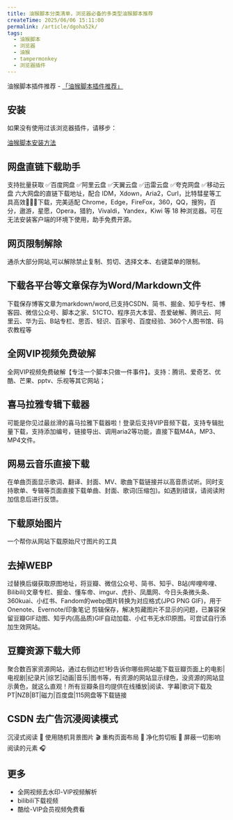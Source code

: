 ```yaml
---
title: 油猴脚本分类清单，浏览器必备的多类型油猴脚本推荐
createTime: 2025/06/06 15:11:00
permalink: /article/dgoha52k/
tags:
  - 油猴脚本
  - 浏览器
  - 油猴
  - tampermonkey
  - 浏览器插件
---
```


油猴脚本插件推荐 - [「油猴脚本插件推荐」](https://pan.quark.cn/s/513372a5b3f0)

## 安装
如果没有使用过该浏览器插件，请移步：

[油猴脚本安装方法](/article/i4d84ah1/)


## 网盘直链下载助手
支持批量获取 ✅百度网盘 ✅阿里云盘 ✅天翼云盘 ✅迅雷云盘 ✅夸克网盘 ✅移动云盘 六大网盘的直链下载地址，配合 IDM，Xdown，Aria2，Curl，比特彗星等工具高效🚀🚀🚀下载，完美适配 Chrome，Edge，FireFox，360，QQ，搜狗，百分，遨游，星愿，Opera，猎豹，Vivaldi，Yandex，Kiwi 等 18 种浏览器。可在无法安装客户端的环境下使用，助手免费开源。

## 网页限制解除
通杀大部分网站,可以解除禁止复制、剪切、选择文本、右键菜单的限制。

## 下载各平台等文章保存为Word/Markdown文件

下载保存博客文章为markdown/word,已支持CSDN、简书、掘金、知乎专栏、博客园、微信公众号、脚本之家、51CTO、程序员大本营、吾爱破解、腾讯云、阿里云、华为云、B站专栏、思否、轻识、百家号、百度经验、360个人图书馆、码农教程等

## 全网VIP视频免费破解
全网VIP视频免费破解【专注一个脚本只做一件事件】。支持：腾讯、爱奇艺、优酷、芒果、pptv、乐视等其它网站；

## 喜马拉雅专辑下载器
可能是你见过最丝滑的喜马拉雅下载器啦！登录后支持VIP音频下载，支持专辑批量下载，支持添加编号，链接导出、调用aria2等功能，直接下载M4A，MP3、MP4文件。

## 网易云音乐直接下载
在单曲页面显示歌词、翻译、封面、MV、歌曲下载链接并以高音质试听。同时支持歌单、专辑等页面直接下载单曲、封面、歌词(压缩包)。如遇到错误，请阅读附加信息后进行反馈。

## 下载原始图片
一个帮你从网站下载原始尺寸图片的工具

## 去掉WEBP
过替换后缀获取原图地址，将豆瓣、微信公众号、简书、知乎、B站(哔哩哔哩、Bilibili)文章专栏、掘金、懂车帝、imgur、虎扑、凤凰网、今日头条微头条、360kuai、小红书、Fandom的webp图片转换为对应格式(JPG PNG GIF)，用于Onenote、Evernote/印象笔记 剪辑保存，解决剪藏图片不显示的问题，已兼容保留豆瓣GIF动图、知乎内(高品质)GIF自动加载、小红书无水印原图。可尝试自行添加生效网站。

## 豆瓣资源下载大师
聚合数百家资源网站，通过右侧边栏1秒告诉你哪些网站能下载豆瓣页面上的电影|电视剧|纪录片|综艺|动画|音乐|图书等，有资源的网站显示绿色，没资源的网站显示黄色，就这么直观！所有豆瓣条目均提供在线播放|阅读、字幕|歌词下载及PT|NZB|BT|磁力|百度盘|115网盘等下载链接

## CSDN 去广告沉浸阅读模式
沉浸式阅读 🌈 使用随机背景图片 🎬 重构页面布局 🎯 净化剪切板 🎨 屏蔽一切影响阅读的元素 🎧

## 更多
- 全网视频去水印-VIP视频解析
- bilibili下载视频
- 酷绘-VIP会员视频免费看